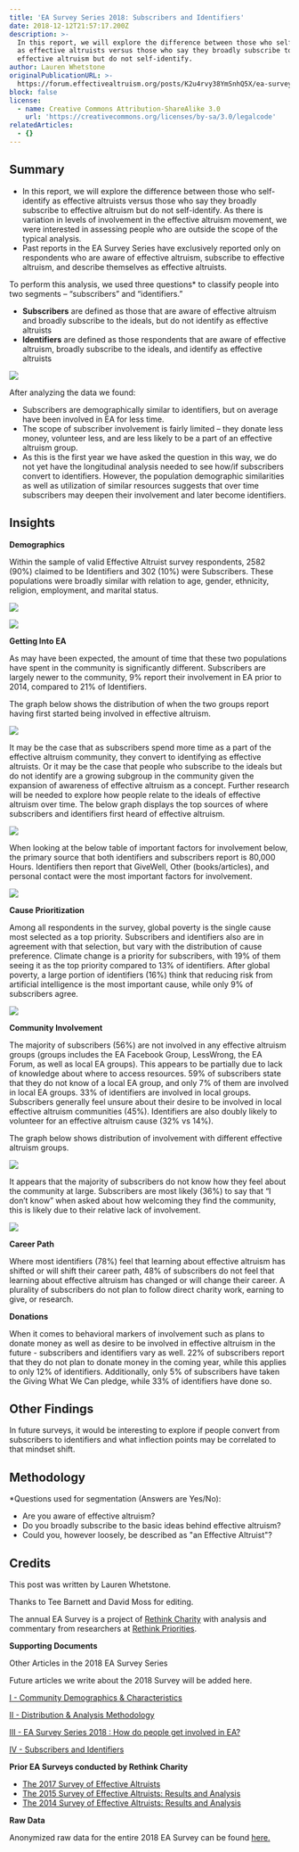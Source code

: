 ```yaml
---
title: 'EA Survey Series 2018: Subscribers and Identifiers'
date: 2018-12-12T21:57:17.200Z
description: >-
  In this report, we will explore the difference between those who self-identify
  as effective altruists versus those who say they broadly subscribe to
  effective altruism but do not self-identify. 
author: Lauren Whetstone
originalPublicationURL: >-
  https://forum.effectivealtruism.org/posts/K2u4rvy38YmSnhQ5X/ea-survey-series-2018-subscribers-and-identifiers
block: false
license:
  - name: Creative Commons Attribution-ShareAlike 3.0
    url: 'https://creativecommons.org/licenses/by-sa/3.0/legalcode'
relatedArticles:
  - {}
---
```

## Summary

* In this report, we will explore the difference between those who self-identify as effective altruists versus those who say they broadly subscribe to effective altruism but do not self-identify. As there is variation in levels of involvement in the effective altruism movement, we were interested in assessing people who are outside the scope of the typical analysis.
* Past reports in the EA Survey Series have exclusively reported only on respondents who are aware of effective altruism, subscribe to effective altruism, and describe themselves as effective altruists.

To perform this analysis, we used three questions* to classify people into two segments – “subscribers” and “identifiers.”

* **Subscribers** are defined as those that are aware of effective altruism and broadly subscribe to the ideals, but do not identify as effective altruists
* **Identifiers** are defined as those respondents that are aware of effective altruism, broadly subscribe to the ideals, and identify as effective altruists

![](/img/4eas1.png)

After analyzing the data we found:

* Subscribers are demographically similar to identifiers, but on average have been involved in EA for less time.
* The scope of subscriber involvement is fairly limited – they donate less money, volunteer less, and are less likely to be a part of an effective altruism group.
* As this is the first year we have asked the question in this way, we do not yet have the longitudinal analysis needed to see how/if subscribers convert to identifiers. However, the population demographic similarities as well as utilization of similar resources suggests that over time subscribers may deepen their involvement and later become identifiers.

## Insights

**Demographics**

Within the sample of valid Effective Altruist survey respondents, 2582 (90%) claimed to be Identifiers and 302 (10%) were Subscribers. These populations were broadly similar with relation to age, gender, ethnicity, religion, employment, and marital status.

![](/img/4eas2.png)

![](/img/4eas3.png)

**Getting Into EA**

As may have been expected, the amount of time that these two populations have spent in the community is significantly different. Subscribers are largely newer to the community, 9% report their involvement in EA prior to 2014, compared to 21% of Identifiers.

The graph below shows the distribution of when the two groups report having first started being involved in effective altruism.

![](/img/4eas4.png)

It may be the case that as subscribers spend more time as a part of the effective altruism community, they convert to identifying as effective altruists. Or it may be the case that people who subscribe to the ideals but do not identify are a growing subgroup in the community given the expansion of awareness of effective altruism as a concept. Further research will be needed to explore how people relate to the ideals of effective altruism over time. The below graph displays the top sources of where subscribers and identifiers first heard of effective altruism.

![](/img/4eas5.png)

When looking at the below table of important factors for involvement below, the primary source that both identifiers and subscribers report is 80,000 Hours. Identifiers then report that GiveWell, Other (books/articles), and personal contact were the most important factors for involvement.

![](/img/4eas6.png)

**Cause Prioritization**

Among all respondents in the survey, global poverty is the single cause most selected as a top priority. Subscribers and identifiers also are in agreement with that selection, but vary with the distribution of cause preference. Climate change is a priority for subscribers, with 19% of them seeing it as the top priority compared to 13% of identifiers. After global poverty, a large portion of identifiers (16%) think that reducing risk from artificial intelligence is the most important cause, while only 9% of subscribers agree.

![](/img/4eas7.png)

**Community Involvement**

The majority of subscribers (56%) are not involved in any effective altruism groups (groups includes the EA Facebook Group, LessWrong, the EA Forum, as well as local EA groups). This appears to be partially due to lack of knowledge about where to access resources. 59% of subscribers state that they do not know of a local EA group, and only 7% of them are involved in local EA groups. 33% of identifiers are involved in local groups. Subscribers generally feel unsure about their desire to be involved in local effective altruism communities (45%). Identifiers are also doubly likely to volunteer for an effective altruism cause (32% vs 14%).

The graph below shows distribution of involvement with different effective altruism groups.

![](/img/4eas8.png)

It appears that the majority of subscribers do not know how they feel about the community at large. Subscribers are most likely (36%) to say that “I don’t know” when asked about how welcoming they find the community, this is likely due to their relative lack of involvement.

![](/img/4eas9.png)

**Career Path**

Where most identifiers (78%) feel that learning about effective altruism has shifted or will shift their career path, 48% of subscribers do not feel that learning about effective altruism has changed or will change their career. A plurality of subscribers do not plan to follow direct charity work, earning to give, or research.

**Donations**

When it comes to behavioral markers of involvement such as plans to donate money as well as desire to be involved in effective altruism in the future - subscribers and identifiers vary as well. 22% of subscribers report that they do not plan to donate money in the coming year, while this applies to only 12% of identifiers. Additionally, only 5% of subscribers have taken the Giving What We Can pledge, while 33% of identifiers have done so.

## Other Findings

In future surveys, it would be interesting to explore if people convert from subscribers to identifiers and what inflection points may be correlated to that mindset shift.

## Methodology

\*Questions used for segmentation (Answers are Yes/No):

* Are you aware of effective altruism?
* Do you broadly subscribe to the basic ideas behind effective altruism?
* Could you, however loosely, be described as "an Effective Altruist"?

## Credits

This post was written by Lauren Whetstone.

Thanks to Tee Barnett and David Moss for editing.

The annual EA Survey is a project of [Rethink Charity](http://rtcharity.org/) with analysis and commentary from researchers at [Rethink Priorities](http://rethinkpriorities.org/).

**Supporting Documents**

Other Articles in the 2018 EA Survey Series

Future articles we write about the 2018 Survey will be added here.

[I - Community Demographics & Characteristics](https://forum.effectivealtruism.org/ea/1th/ea_survey_2018_series_community_demographics/)

[II - Distribution & Analysis Methodology](https://forum.effectivealtruism.org/posts/iSjttL9PPq9eiqrc3/ea-survey-2018-series-distribution-and-analysis-methodology)

[III - EA Survey Series 2018 : How do people get involved in EA?](https://forum.effectivealtruism.org/posts/uPFx462NAamBo5Eqq/ea-survey-series-2018-how-do-people-get-involved-in-ea?fbclid=IwAR1qeGtwDjydd7-4r_Wq5Z3iDevxZtYl_73HiS5mbfoUCi1WO0ErehaZKco)

[IV - Subscribers and Identifiers](https://forum.effectivealtruism.org/posts/K2u4rvy38YmSnhQ5X/ea-survey-series-2018-subscribers-and-identifiers)

**Prior EA Surveys conducted by Rethink Charity**

* [The 2017 Survey of Effective Altruists](https://forum.effectivealtruism.org/ea/1e0/effective_altruism_survey_2017_distribution_and/)
* [The 2015 Survey of Effective Altruists: Results and Analysis](https://forum.effectivealtruism.org/ea/zw/the_2015_survey_of_effective_altruists_results/)
* [The 2014 Survey of Effective Altruists: Results and Analysis](https://forum.effectivealtruism.org/ea/gb/the_2014_survey_of_effective_altruists_results/)

**Raw Data**

Anonymized raw data for the entire 2018 EA Survey can be found [here.](https://github.com/peterhurford/ea-data/blob/master/data/2018/2018-ea-survey-anon-currencied-processed.csv)
